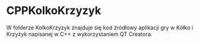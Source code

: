 # CPPKolkoKrzyzyk
W folderze KolkoKrzyzyk znajduje się kod źródłowy aplikacji gry w Kółko i Krzyżyk napisanej w C++ z wykorzystaniem QT Creatora.
